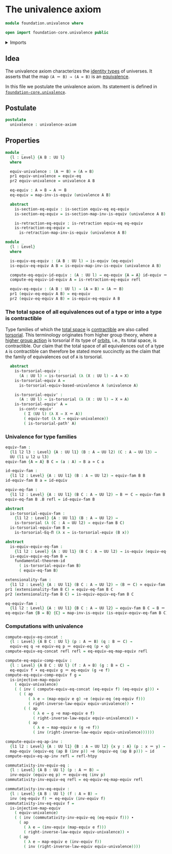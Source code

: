 # The univalence axiom

```agda
module foundation.univalence where

open import foundation-core.univalence public
```

<details><summary>Imports</summary>

```agda
open import foundation.action-on-identifications-functions
open import foundation.dependent-pair-types
open import foundation.equality-dependent-function-types
open import foundation.equivalences
open import foundation.fundamental-theorem-of-identity-types
open import foundation.universe-levels

open import foundation-core.contractible-types
open import foundation-core.function-types
open import foundation-core.functoriality-dependent-pair-types
open import foundation-core.homotopies
open import foundation-core.identity-types
open import foundation-core.injective-maps
open import foundation-core.retractions
open import foundation-core.sections
open import foundation-core.torsorial-type-families
```

</details>

## Idea

The univalence axiom characterizes the
[identity types](foundation-core.identity-types.md) of universes. It asserts
that the map `(A ＝ B) → (A ≃ B)` is an
[equivalence](foundation-core.equivalences.md).

In this file we postulate the univalence axiom. Its statement is defined in
[`foundation-core.univalence`](foundation-core.univalence.md).

## Postulate

```agda
postulate
  univalence : univalence-axiom
```

## Properties

```agda
module _
  {l : Level} {A B : UU l}
  where

  equiv-univalence : (A ＝ B) ≃ (A ≃ B)
  pr1 equiv-univalence = equiv-eq
  pr2 equiv-univalence = univalence A B

  eq-equiv : A ≃ B → A ＝ B
  eq-equiv = map-inv-is-equiv (univalence A B)

  abstract
    is-section-eq-equiv : is-section equiv-eq eq-equiv
    is-section-eq-equiv = is-section-map-inv-is-equiv (univalence A B)

    is-retraction-eq-equiv : is-retraction equiv-eq eq-equiv
    is-retraction-eq-equiv =
      is-retraction-map-inv-is-equiv (univalence A B)

module _
  {l : Level}
  where

  is-equiv-eq-equiv : (A B : UU l) → is-equiv (eq-equiv)
  is-equiv-eq-equiv A B = is-equiv-map-inv-is-equiv (univalence A B)

  compute-eq-equiv-id-equiv : (A : UU l) → eq-equiv {A = A} id-equiv ＝ refl
  compute-eq-equiv-id-equiv A = is-retraction-eq-equiv refl

  equiv-eq-equiv : (A B : UU l) → (A ≃ B) ≃ (A ＝ B)
  pr1 (equiv-eq-equiv A B) = eq-equiv
  pr2 (equiv-eq-equiv A B) = is-equiv-eq-equiv A B
```

### The total space of all equivalences out of a type or into a type is contractible

Type families of which the [total space](foundation.dependent-pair-types.md) is
[contractible](foundation-core.contractible-types.md) are also called
[torsorial](foundation-core.torsorial-type-families.md). This terminology
originates from higher group theory, where a
[higher group action](higher-group-theory.higher-group-actions.md) is torsorial
if its type of [orbits](higher-group-theory.orbits-higher-group-actions.md),
i.e., its total space, is contractible. Our claim that the total space of all
equivalences out of a type `A` is contractible can therefore be stated more
succinctly as the claim that the family of equivalences out of `A` is torsorial.

```agda
  abstract
    is-torsorial-equiv :
      (A : UU l) → is-torsorial (λ (X : UU l) → A ≃ X)
    is-torsorial-equiv A =
      is-torsorial-equiv-based-univalence A (univalence A)

    is-torsorial-equiv' :
      (A : UU l) → is-torsorial (λ (X : UU l) → X ≃ A)
    is-torsorial-equiv' A =
      is-contr-equiv'
        ( Σ (UU l) (λ X → X ＝ A))
        ( equiv-tot (λ X → equiv-univalence))
        ( is-torsorial-path' A)
```

### Univalence for type families

```agda
equiv-fam :
  {l1 l2 l3 : Level} {A : UU l1} (B : A → UU l2) (C : A → UU l3) →
  UU (l1 ⊔ l2 ⊔ l3)
equiv-fam {A = A} B C = (a : A) → B a ≃ C a

id-equiv-fam :
  {l1 l2 : Level} {A : UU l1} (B : A → UU l2) → equiv-fam B B
id-equiv-fam B a = id-equiv

equiv-eq-fam :
  {l1 l2 : Level} {A : UU l1} (B C : A → UU l2) → B ＝ C → equiv-fam B C
equiv-eq-fam B .B refl = id-equiv-fam B

abstract
  is-torsorial-equiv-fam :
    {l1 l2 : Level} {A : UU l1} (B : A → UU l2) →
    is-torsorial (λ (C : A → UU l2) → equiv-fam B C)
  is-torsorial-equiv-fam B =
    is-torsorial-Eq-Π (λ x → is-torsorial-equiv (B x))

abstract
  is-equiv-equiv-eq-fam :
    {l1 l2 : Level} {A : UU l1} (B C : A → UU l2) → is-equiv (equiv-eq-fam B C)
  is-equiv-equiv-eq-fam B =
    fundamental-theorem-id
      ( is-torsorial-equiv-fam B)
      ( equiv-eq-fam B)

extensionality-fam :
  {l1 l2 : Level} {A : UU l1} (B C : A → UU l2) → (B ＝ C) ≃ equiv-fam B C
pr1 (extensionality-fam B C) = equiv-eq-fam B C
pr2 (extensionality-fam B C) = is-equiv-equiv-eq-fam B C

eq-equiv-fam :
  {l1 l2 : Level} {A : UU l1} {B C : A → UU l2} → equiv-fam B C → B ＝ C
eq-equiv-fam {B = B} {C} = map-inv-is-equiv (is-equiv-equiv-eq-fam B C)
```

### Computations with univalence

```agda
compute-equiv-eq-concat :
  {l : Level} {A B C : UU l} (p : A ＝ B) (q : B ＝ C) →
  equiv-eq q ∘e equiv-eq p ＝ equiv-eq (p ∙ q)
compute-equiv-eq-concat refl refl = eq-equiv-eq-map-equiv refl

compute-eq-equiv-comp-equiv :
  {l : Level} {A B C : UU l} (f : A ≃ B) (g : B ≃ C) →
  eq-equiv f ∙ eq-equiv g ＝ eq-equiv (g ∘e f)
compute-eq-equiv-comp-equiv f g =
  is-injective-map-equiv
    ( equiv-univalence)
    ( ( inv ( compute-equiv-eq-concat (eq-equiv f) (eq-equiv g))) ∙
      ( ( ap
          ( λ e → (map-equiv e g) ∘e (equiv-eq (eq-equiv f)))
          ( right-inverse-law-equiv equiv-univalence)) ∙
        ( ( ap
            ( λ e → g ∘e map-equiv e f)
            ( right-inverse-law-equiv equiv-univalence)) ∙
          ( ap
            ( λ e → map-equiv e (g ∘e f))
            ( inv (right-inverse-law-equiv equiv-univalence))))))

compute-equiv-eq-ap-inv :
  {l1 l2 : Level} {A : UU l1} {B : A → UU l2} {x y : A} (p : x ＝ y) →
  map-equiv (equiv-eq (ap B (inv p)) ∘e (equiv-eq (ap B p))) ~ id
compute-equiv-eq-ap-inv refl = refl-htpy

commutativity-inv-equiv-eq :
  {l : Level} {A B : UU l} (p : A ＝ B) →
  inv-equiv (equiv-eq p) ＝ equiv-eq (inv p)
commutativity-inv-equiv-eq refl = eq-equiv-eq-map-equiv refl

commutativity-inv-eq-equiv :
  {l : Level} {A B : UU l} (f : A ≃ B) →
  inv (eq-equiv f) ＝ eq-equiv (inv-equiv f)
commutativity-inv-eq-equiv f =
  is-injective-map-equiv
    ( equiv-univalence)
    ( ( inv (commutativity-inv-equiv-eq (eq-equiv f))) ∙
      ( ap
        ( λ e → (inv-equiv (map-equiv e f)))
        ( right-inverse-law-equiv equiv-univalence)) ∙
      ( ap
        ( λ e → map-equiv e (inv-equiv f))
        ( inv (right-inverse-law-equiv equiv-univalence))))
```
